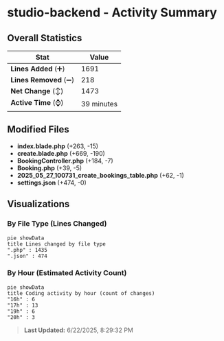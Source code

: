 # studio-backend - Activity Summary 

## Overall Statistics

| Stat                   | Value                                                             |
| ---------------------- | ----------------------------------------------------------------- |
| **Lines Added** (➕)   | 1691                                          |
| **Lines Removed** (➖) | 218                                        |
| **Net Change** (↕)    | 1473                |
| **Active Time** (⌚)   | 39 minutes |


## Modified Files
- **index.blade.php** (+263, -15)
- **create.blade.php** (+669, -190)
- **BookingController.php** (+184, -7)
- **Booking.php** (+39, -5)
- **2025_05_27_100731_create_bookings_table.php** (+62, -1)
- **settings.json** (+474, -0)

## Visualizations

### By File Type (Lines Changed)

```mermaid
pie showData
title Lines changed by file type
".php" : 1435
".json" : 474
```

### By Hour (Estimated Activity Count)

```mermaid
pie showData
title Coding activity by hour (count of changes)
"16h" : 6
"17h" : 13
"19h" : 6
"20h" : 3
```


> **Last Updated:** 6/22/2025, 8:29:32 PM